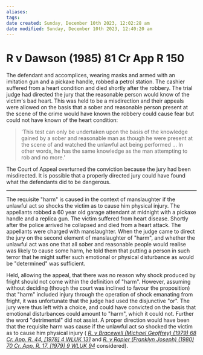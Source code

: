 ```yaml
---
aliases: 
tags: 
date created: Sunday, December 10th 2023, 12:02:28 am
date modified: Sunday, December 10th 2023, 12:40:20 am
---
```


# R v Dawson (1985) 81 Cr App R 150

The defendant and accomplices, wearing masks and armed with an imitation gun and a pickaxe handle, robbed a petrol station. The cashier suffered from a heart condition and died shortly after the robbery. The trial judge had directed the jury that the reasonable person would know of the victim's bad heart. This was held to be a misdirection and their appeals were allowed on the basis that a sober and reasonable person present at the scene of the crime would have known the robbery could cause fear but could not have known of the heart condition:

> 'This test can only be undertaken upon the basis of the knowledge gained by a sober and reasonable man as though he were present at the scene of and watched the unlawful act being performed … In other words, he has the same knowledge as the man attempting to rob and no more.'

The Court of Appeal overturned the conviction because the jury had been misdirected. It is possible that a properly directed jury could have found what the defendants did to be dangerous.

---

The requisite "harm" is caused in the context of manslaughter if the unlawful act so shocks the victim as to cause him physical injury. The appellants robbed a 60 year old garage attendant at midnight with a pickaxe handle and a replica gun. The victim suffered from heart disease. Shortly after the police arrived he collapsed and died from a heart attack. The appellants were charged with manslaughter. When the judge came to direct the jury on the second element of manslaughter of "harm", and whether the unlawful act was one that all sober and reasonable people would realise was likely to cause some harm, he told them that putting a person in such terror that he might suffer such emotional or physical disturbance as would be "determined" was sufficient.

Held, allowing the appeal, that there was no reason why shock produced by fright should not come within the definition of "harm". However, assuming without deciding (though the court was inclined to favour the proposition) that "harm" included injury through the operation of shock emanating from fright, it was unfortunate that the judge had used the disjunctive "or". The jury were thus left with a choice, and could have convicted on the basis that emotional disturbances could amount to "harm", which it could not. Further the word "detrimental" did not assist. A proper direction would have been that the requisite harm was cause if the unlawful act so shocked the victim as to cause him physical injury ( _[R. v Bracewell (Michael Geoffrey) (1979) 68 Cr. App. R. 44, [1978] 4 WLUK 131](https://uk.westlaw.com/Document/I34484FF0E42811DA8FC2A0F0355337E9/View/FullText.html?originationContext=document&transitionType=DocumentItem&ppcid=5d3b01e42996498ea565c2a94e2a06e3&contextData=(sc.Default))_ and _[R. v Rapier (Franklyn Joseph) (1980) 70 Cr. App. R. 17, [1979] 9 WLUK 94](https://uk.westlaw.com/Document/I616402E0E42811DA8FC2A0F0355337E9/View/FullText.html?originationContext=document&transitionType=DocumentItem&ppcid=5d3b01e42996498ea565c2a94e2a06e3&contextData=(sc.Default))_ considered).
